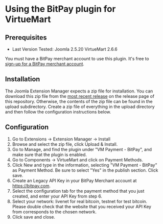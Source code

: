 # Using the BitPay plugin for VirtueMart

## Prerequisites

* Last Version Tested: Joomla 2.5.20 VirtueMart 2.6.6

You must have a BitPay merchant account to use this plugin.  It's free to [sign-up for a BitPay merchant account](https://bitpay.com/start).

## Installation
The Joomla Extension Manager expects a zip file for installation. You can download this zip file from the [most recent release](https://github.com/bitpay/virtuemart-plugin/releases/latest) on the release page of this repository. Otherwise, the contents of the zip file can be found in the upload subdirectory. Create a zip file of everything in the upload directory and then follow the configuration instructions below.
 
## Configuration
1. Go to Extensions -> Extension Manager -> Install
2. Browse and select the zip file, click Upload & Install.
3. Go to Manage, and find the plugin under "VM Payment - BitPay", and make sure that the plugin is enabled.
4. Go to Components -> VirtueMart and click on Payment Methods.
5. Click New and type in the information, selecting "VM Payment - BitPay" as Payment Method. Be sure to select "Yes" in the publish section. Click save.
6. Create an Legacy API Key in your BitPay Merchant account at https://bitpay.com.
7. Select the configuration tab for the payment method that you just created, and enter your API Key from step 6.
8. Select your network: livenet for real bitcoin, testnet for test bitcoin. Please double check that the website that you received your API Key from corresponds to the chosen network. 
9. Click save and close.
